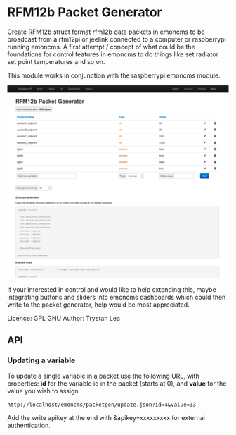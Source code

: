 # RFM12b Packet Generator

Create RFM12b struct format rfm12b data packets in emoncms to be broadcast from a rfm12pi or jeelink connected to a computer or raspberrypi running emoncms. A first attempt / concept of what could be the foundations for control features in emoncms to do things like set radiator set point temperatures and so on.
 
This module works in conjunction with the raspberrypi emoncms module.

![](rfm12packetgen.png)

If your interested in control and would like to help extending this, maybe integrating buttons and sliders into emoncms dashboards which could then write to the packet generator, help would be most appreciated.

Licence: GPL GNU
Author: Trystan Lea

## API

### Updating a variable

To update a single variable in a packet use the following URL, with properties: **id** for the variable id in the packet (starts at 0), and **value** for the value you wish to assign

    http://localhost/emoncms/packetgen/update.json?id=4&value=33
    
Add the write apikey at the end with &apikey=xxxxxxxxx for external authentication.


